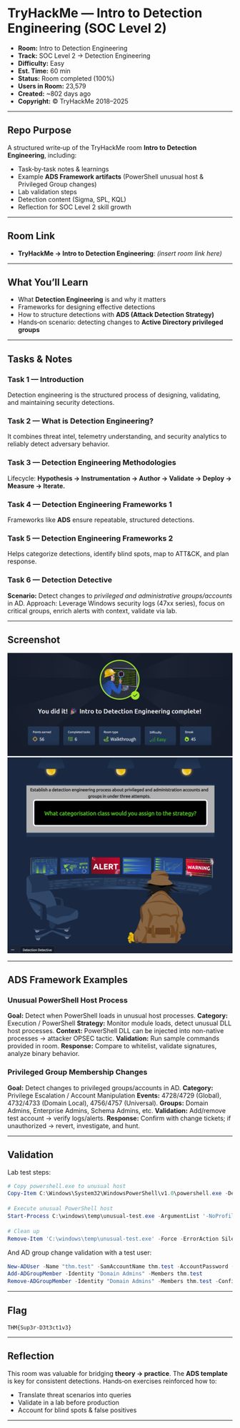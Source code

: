 # TryHackMe — Intro to Detection Engineering (SOC Level 2)

- **Room:** Intro to Detection Engineering
- **Track:** SOC Level 2 → Detection Engineering
- **Difficulty:** Easy
- **Est. Time:** 60 min
- **Status:** Room completed (100%)
- **Users in Room:** 23,579
- **Created:** \~802 days ago
- **Copyright:** © TryHackMe 2018–2025

---

## Repo Purpose

A structured write‑up of the TryHackMe room **Intro to Detection Engineering**, including:

* Task‑by‑task notes & learnings
* Example **ADS Framework artifacts** (PowerShell unusual host & Privileged Group changes)
* Lab validation steps
* Detection content (Sigma, SPL, KQL)
* Reflection for SOC Level 2 skill growth

---

## Room Link

* **TryHackMe → Intro to Detection Engineering**: *(insert room link here)*

---

## What You’ll Learn

* What **Detection Engineering** is and why it matters
* Frameworks for designing effective detections
* How to structure detections with **ADS (Attack Detection Strategy)**
* Hands‑on scenario: detecting changes to **Active Directory privileged groups**

---

## Tasks & Notes

### Task 1 — Introduction

Detection engineering is the structured process of designing, validating, and maintaining security detections.

### Task 2 — What is Detection Engineering?

It combines threat intel, telemetry understanding, and security analytics to reliably detect adversary behavior.

### Task 3 — Detection Engineering Methodologies

Lifecycle: **Hypothesis → Instrumentation → Author → Validate → Deploy → Measure → Iterate.**

### Task 4 — Detection Engineering Frameworks 1

Frameworks like **ADS** ensure repeatable, structured detections.

### Task 5 — Detection Engineering Frameworks 2

Helps categorize detections, identify blind spots, map to ATT\&CK, and plan response.

### Task 6 — Detection Detective

**Scenario:** Detect changes to *privileged and administrative groups/accounts* in AD.
Approach: Leverage Windows security logs (47xx series), focus on critical groups, enrich alerts with context, validate via lab.

---

## Screenshot
![Room Completion](https://github.com/MayankQuery/tryhackme-writeups/blob/main/intro-to-detection-engineering/images/intro-to-detection-engineering-completion.png)
![Room Practice](https://github.com/MayankQuery/tryhackme-writeups/blob/main/intro-to-detection-engineering/images/intro-to-detection-engineering-practice.png)

---

## ADS Framework Examples

### Unusual PowerShell Host Process

**Goal:** Detect when PowerShell loads in unusual host processes.
**Category:** Execution / PowerShell
**Strategy:** Monitor module loads, detect unusual DLL host processes.
**Context:** PowerShell DLL can be injected into non-native processes → attacker OPSEC tactic.
**Validation:** Run sample commands provided in room.
**Response:** Compare to whitelist, validate signatures, analyze binary behavior.

### Privileged Group Membership Changes

**Goal:** Detect changes to privileged groups/accounts in AD.
**Category:** Privilege Escalation / Account Manipulation
**Events:** 4728/4729 (Global), 4732/4733 (Domain Local), 4756/4757 (Universal).
**Groups:** Domain Admins, Enterprise Admins, Schema Admins, etc.
**Validation:** Add/remove test account → verify logs/alerts.
**Response:** Confirm with change tickets; if unauthorized → revert, investigate, and hunt.

---

## Validation

Lab test steps:

```powershell
# Copy powershell.exe to unusual host
Copy-Item C:\Windows\System32\WindowsPowerShell\v1.0\powershell.exe -Destination C:\windows\temp\unusual-test.exe -Force

# Execute unusual PowerShell host
Start-Process C:\windows\temp\unusual-test.exe -ArgumentList '-NoProfile','-NonInteractive','-Windowstyle Hidden','-Command {Get-Date}'

# Clean up
Remove-Item 'C:\windows\temp\unusual-test.exe' -Force -ErrorAction SilentlyContinue
```

And AD group change validation with a test user:

```powershell
New-ADUser -Name "thm.test" -SamAccountName thm.test -AccountPassword (ConvertTo-SecureString "TempPass1!" -AsPlainText -Force) -Enabled $true
Add-ADGroupMember -Identity "Domain Admins" -Members thm.test
Remove-ADGroupMember -Identity "Domain Admins" -Members thm.test -Confirm:$false
```

---

## Flag

```
THM{Sup3r-D3t3ct1v3}
```

---

## Reflection

This room was valuable for bridging **theory → practice**. The **ADS template** is key for consistent detections. Hands‑on exercises reinforced how to:

* Translate threat scenarios into queries
* Validate in a lab before production
* Account for blind spots & false positives

---
